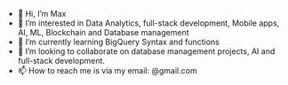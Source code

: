 - 👋 Hi, I’m Max 
- 👀 I’m interested in Data Analytics, full-stack development, Mobile apps, AI, ML, Blockchain and Database management 
- 🌱 I’m currently learning BigQuery Syntax and functions 
- 💞️ I’m looking to collaborate on database management projects, AI and full-stack development. 
- 📫 How to reach me is via my email: @gmail.com

<!---
maxwellnifty2020/maxwellnifty2020 is a ✨ special ✨ repository because its `README.md` (this file) appears on your GitHub profile.
You can click the Preview link to take a look at your changes.
--->

